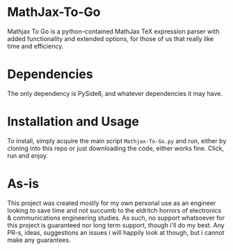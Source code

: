 # MathJax-To-Go
Mathjax To Go is a python-contained MathJax TeX expression parser with added functionality and extended options, for those of us that really like time and efficiency.

# Dependencies
The only dependency is PySide6, and whatever dependencies it may have.

# Installation and Usage
To install, simply acquire the main script `Mathjax-To-Go.py` and run, either by cloning into this repo or just downloading the code, either works fine.
Click, run and enjoy.

# As-is
This project was created mostly for my own personal use as an engineer looking to save time and not succumb to the eldritch horrors of electronics & communications engineering studies.
As such, no support whatsoever for this project is guaranteed nor long term support, though i'll do my best. Any PR-s, ideas, suggestions an issues i will happily look at though, but i cannot make any guarantees.
